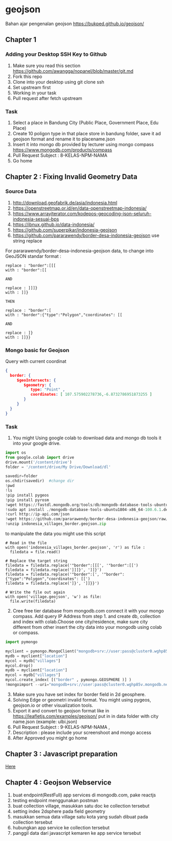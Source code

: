 # geojson
Bahan ajar pengenalan geojson
https://bukped.github.io/geojson/

## Chapter 1
### Adding your Desktop SSH Key to Github
1. Make sure you read this section https://github.com/awangga/nopanel/blob/master/git.md
2. Fork this repo
3. Clone into your desktop using git clone ssh
4. Set upstream first
5. Working in your task
6. Pull request after fetch upstream

### Task
1. Select a place in Bandung City (Public Place, Government Place, Edu Place)
2. Create 10 poligon type in that place store in bandung folder, save it ad geojson format and rename it to placename.json
3. Insert it into mongo db provided by lecturer using mongo compass https://www.mongodb.com/products/compass
4. Pull Request Subject : 8-KELAS-NPM-NAMA
5. Go home

## Chapter 2 : Fixing Invalid Geometry Data
### Source Data
1. http://download.geofabrik.de/asia/indonesia.html
2. https://openstreetmap.or.id/en/data-openstreetmap-indonesia/
3. https://www.arrayiterator.com/kodepos-geocoding-json-seluruh-indonesia-sesuai-bps
4. https://ibnux.github.io/data-indonesia/
5. https://github.com/superpikar/indonesia-geojson
6. https://github.com/pararawendy/border-desa-indonesia-geojson use string replace 

For pararawendy/border-desa-indonesia-geojson data, to change into GeoJSON standar format :
```
replace : "border":[[[
with : "border":[[

AND

replace : ]]]}
with : ]]}

THEN

replace : "border":[
with : "border":{"type":"Polygon","coordinates": [[

AND

replace : ]}
with : ]]}}
```

### Mongo basic for Geojson
Query with current coordinat

```json
{
  border: {
     $geoIntersects: {
        $geometry: {
           type: "Point" ,
           coordinates: [ 107.575902278736,-6.8732786951873255 ]
        }
     }
  }
}
```

### Task
1. You might Using google colab to download data and mongo db tools it into your google drive.
```python
import os
from google.colab import drive
drive.mount('/content/drive')
folder = '/content/drive/My Drive/Download/dl' 

savedir=folder
os.chdir(savedir)  #change dir
!pwd
!ls
!pip install pygeos
!pip install pyrosm
!wget https://fastdl.mongodb.org/tools/db/mongodb-database-tools-ubuntu1804-x86_64-100.6.1.deb
!sudo apt install ./mongodb-database-tools-ubuntu1804-x86_64-100.6.1.deb
!curl http://ip-api.com/json
!wget https://github.com/pararawendy/border-desa-indonesia-geojson/raw/master/indonesia_villages_border.geojson.zip
!unzip indonesia_villages_border.geojson.zip
```
to manipulate the data you might use this script 
```
# Read in the file
with open('indonesia_villages_border.geojson', 'r') as file :
  filedata = file.read()

# Replace the target string
filedata = filedata.replace('"border":[[[', '"border":[[')
filedata = filedata.replace(']]]}', ']]}')
filedata = filedata.replace('"border":[', '"border":{"type":"Polygon","coordinates": [[')
filedata = filedata.replace(']}', ']]}}')

# Write the file out again
with open('village.geojson', 'w') as file:
  file.write(filedata)
```
2. Cree free tier database from mongodb.com connect it with your mongo compass. Add query IP Address from step 1. and create db, collection and index with colab.Choose one city/residence, make sure city different from other insert the city data into your mongodb using colab or compass. 
```python
import pymongo

myclient = pymongo.MongoClient("mongodb+srv://user:pass@cluster0.wghp85v.mongodb.net/")
mydb = myclient["location"]
mycol = mydb["villages"]
mycol.drop()
mydb = myclient["location"]
mycol = mydb["villages"]
mycol.create_index( [("border" , pymongo.GEOSPHERE )] )
!mongoimport --uri="mongodb+srv://user:pass@cluster0.wghp85v.mongodb.net/location" --collection=villages desa.json
```
3. Make sure you have set index for border field in 2d geosphere.
4. Solving Edge or geometri invalid format. You might using pygeos, geojson.io or other visualization tools.
5. Export it and convert to geojson format like in https://leafletjs.com/examples/geojson/ put in in data folder with city name.json (example: ulbi.json)
6. Pull Request Subject : 9-KELAS-NPM-NAMA , 
7. Description : please include your screenshoot and mongo access
8. After Approved you might go home


## Chapter 3 : Javascript preparation

[Here](leaflet/README.md)

## Chapter 4 : Geojson Webservice

1. buat endpoint(RestFull) app services di mongodb.com, pake reactjs
2. testing endpoint menggunakan postman
3. buat collection village, masukkan satu doc ke collection tersebut
4. setting index 2dsphere pada field geometry
5. masukkan semua data village satu kota yang sudah dibuat pada collection tersebut
6. hubungkan app service ke collection tersebut
7. panggil data dari javascript kemaren ke app service tersebut